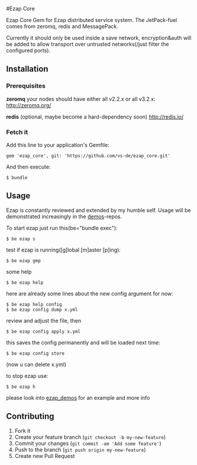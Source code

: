 #Ezap Core

Ezap Core Gem for Ezap distributed service system.
The JetPack-fuel comes from zeromq, redis and MessagePack.

Currently it should only be used inside a save network, encryption&auth will be added to allow transport over untrusted networks(/just filter the configured ports).

## Installation

### Prerequisites

  **zeromq** your nodes should have either all v2.2.x or all v3.2.x:
  http://zeromq.org/
 
  **redis** (optional, maybe become a hard-dependency soon)
  http://redis.io/

### Fetch it
Add this line to your application's Gemfile:

    gem 'ezap_core', git: 'https://github.com/vs-de/ezap_core.git'

And then execute:

    $ bundle

## Usage

Ezap is constantly reviewed and extended by my humble self.
Usage will be demonstrated increasingly in the [demos](https://github.com/vs-de/ezap_demos)-repos.

To start ezap just run this(be="bundle exec"):
    
    $ be ezap s
    
test if ezap is running([g]lobal [m]aster [p]ing):

    $ be ezap gmp

some help

    $ be ezap help

here are already some lines about the new config argument for now:

    $ be ezap help config
    $ be ezap config dump x.yml

review and adjust the file, then
    
    $ be ezap config apply x.yml

this saves the config permanently and will be loaded next time:
    
    $ be ezap config store

(now u can delete x.yml)

to stop ezap use:

    $ be ezap h
    
please look into [ezap_demos](https://github.com/vs-de/ezap_demos.git) for an example and more info

## Contributing

1. Fork it
2. Create your feature branch (`git checkout -b my-new-feature`)
3. Commit your changes (`git commit -am 'Add some feature'`)
4. Push to the branch (`git push origin my-new-feature`)
5. Create new Pull Request

